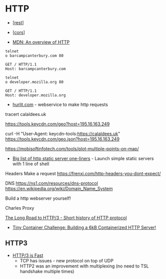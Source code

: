 HTTP
====

* [[rest]]
* [[cors]]

* [MDN: An overview of HTTP](https://developer.mozilla.org/en-US/docs/Web/HTTP/Overview)

```
telnet
o barcampcanterbury.com 80
```
```
GET / HTTP/1.1
Host: barcampcanterbury.com
```
```
telnet
o developer.mozilla.org 80
```
```
GET / HTTP/1.1
Host: developer.mozilla.org
```

* [hurlit.com](https://www.hurlit.com/) - webservice to make http requests

tracert calaldees.uk

https://tools.keycdn.com/geo?host=195.16.163.249

curl -H "User-Agent: keycdn-tools:https://calaldees.uk" https://tools.keycdn.com/geo.json?host=195.16.163.249

https://mobisoftinfotech.com/tools/plot-multiple-points-on-map/

* [Big list of http static server one-liners](https://gist.github.com/willurd/5720255) - Launch simple static servers with 1 line of shell


Headers
Make a request
https://frenxi.com/http-headers-you-dont-expect/


DNS
https://ns1.com/resources/dns-protocol
https://en.wikipedia.org/wiki/Domain_Name_System


Build a http webserver yourself!

Charles Proxy

[The Long Road to HTTP/3 - Short history of HTTP protocol](https://scorpil.com/post/the-long-road-to-http3/)

* [Tiny Container Challenge: Building a 6kB Containerized HTTP Server!](https://devopsdirective.com/posts/2021/04/tiny-container-image/)

HTTP3
-----

* [HTTP/3 is Fast](https://requestmetrics.com/web-performance/http3-is-fast)
    * TCP has issues - new protocol on top of UDP
    * HTTP2 was an improvement with multiplexing (no need to TSL handshake multiple times)

[//begin]: # "Autogenerated link references for markdown compatibility"
[rest]: rest.md "rest"
[cors]: cors.md "CORS"
[//end]: # "Autogenerated link references"